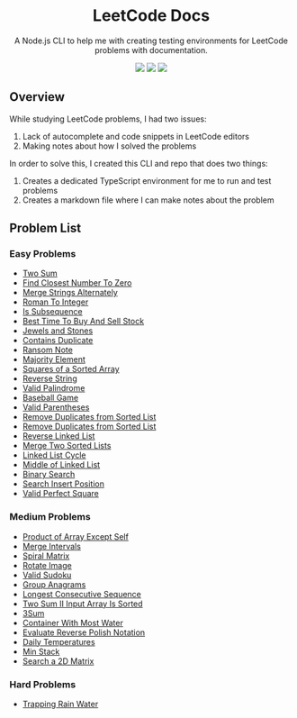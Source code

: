 <div align="center">
  <h1>LeetCode Docs</h1>
  <p>A Node.js CLI to help me with creating testing environments for LeetCode problems with documentation.</p>
  <p>
    <img src="https://img.shields.io/badge/Easy_23-green?style=flat" />
    <img src="https://img.shields.io/badge/Medium_14-yellow?style=flat" />
    <img src="https://img.shields.io/badge/Hard_1-red?style=flat" />
  </p>
</div>

## Overview
While studying LeetCode problems, I had two issues:
1. Lack of autocomplete and code snippets in LeetCode editors
2. Making notes about how I solved the problems

In order to solve this, I created this CLI and repo that does two things:
1. Creates a dedicated TypeScript environment for me to run and test problems
2. Creates a markdown file where I can make notes about the problem


## Problem List
### Easy Problems
- [Two Sum](./Easy%20-%20Two%20Sum/docs.md)
- [Find Closest Number To Zero](./Easy%20-%20Find%20Closest%20Number%20To%20Zero/docs.md)
- [Merge Strings Alternately](./Easy%20-%20Merge%20Strings%20Alternately/docs.md)
- [Roman To Integer](./Easy%20-%20Roman%20To%20Integer/docs.md)
- [Is Subsequence](./Easy%20-%20Is%20Subsequence/docs.md)
- [Best Time To Buy And Sell Stock](./Easy%20-%20Best%20Time%20To%20Buy%20And%20Sell%20Stock/docs.md)
- [Jewels and Stones](./Easy%20-%20Jewels%20and%20Stones/docs.md)
- [Contains Duplicate](./Easy%20-%20Contains%20Duplicate/docs.md)
- [Ransom Note](./Easy%20-%20Ransom%20Note/docs.md)
- [Majority Element](./Easy%20-%20Majority%20Element/docs.md)
- [Squares of a Sorted Array](./Easy%20-%20Squares%20of%20a%20Sorted%20Array/docs.md)
- [Reverse String](./Easy%20-%20Reverse%20String/docs.md)
- [Valid Palindrome](./Easy%20-%20Valid%20Palindrome/docs.md)
- [Baseball Game](./Easy%20-%20Baseball%20Game/docs.md)
- [Valid Parentheses](./Easy%20-%20Valid%20Parentheses/docs.md)
- [Remove Duplicates from Sorted List](./Easy%20-%20Remove%20Duplicates%20from%20Sorted%20List/docs.md)
- [Remove Duplicates from Sorted List](./Easy%20-%20Remove%20Duplicates%20from%20Sorted%20List/docs.md)
- [Reverse Linked List](./Easy%20-%20Reverse%20Linked%20List/docs.md)
- [Merge Two Sorted Lists](./Easy%20-%20Merge%20Two%20Sorted%20Lists/docs.md)
- [Linked List Cycle](./Easy%20-%20Linked%20List%20Cycle/docs.md)
- [Middle of Linked List](./Easy%20-%20Middle%20of%20Linked%20List/docs.md)
- [Binary Search](./Easy%20-%20Binary%20Search/docs.md)
- [Search Insert Position](./Easy%20-%20Search%20Insert%20Position/docs.md)
- [Valid Perfect Square](./Easy%20-%20Valid%20Perfect%20Square/docs.md)
<!-- Easy Add here -->

### Medium Problems
- [Product of Array Except Self](./Medium%20-%20Product%20of%20Array%20Except%20Self/docs.md)
- [Merge Intervals](./Medium%20-%20Merge%20Intervals/docs.md)
- [Spiral Matrix](./Medium%20-%20Spiral%20Matrix/docs.md)
- [Rotate Image](./Medium%20-%20Rotate%20Image/docs.md)
- [Valid Sudoku](./Medium%20-%20Valid%20Sudoku/docs.md)
- [Group Anagrams](./Medium%20-%20Group%20Anagrams/docs.md)
- [Longest Consecutive Sequence](./Medium%20-%20Longest%20Consecutive%20Sequence/docs.md)
- [Two Sum II Input Array Is Sorted](./Medium%20-%20Two%20Sum%20II%20Input%20Array%20Is%20Sorted/docs.md)
- [3Sum](./Medium%20-%203Sum/docs.md)
- [Container With Most Water](./Medium%20-%20Container%20With%20Most%20Water/docs.md)
- [Evaluate Reverse Polish Notation](./Medium%20-%20Evaluate%20Reverse%20Polish%20Notation/docs.md)
- [Daily Temperatures](./Medium%20-%20Daily%20Temperatures/docs.md)
- [Min Stack](./Medium%20-%20Min%20Stack/docs.md)
- [Search a 2D Matrix](./Medium%20-%20Search%20a%202D%20Matrix/docs.md)
<!-- Medium Add here -->

### Hard Problems
- [Trapping Rain Water](./Hard%20-%20Trapping%20Rain%20Water/docs.md)
<!-- Hard Add here -->
